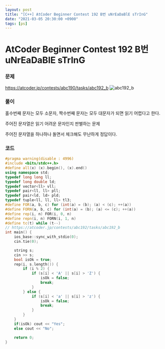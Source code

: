 ```yaml
---
layout: post
title: "[C++] AtCoder Beginner Contest 192 B번 uNrEaDaBlE sTrInG"
date: "2021-03-05 20:30:00 +0900"
tags: [ps]
---
```


# AtCoder Beginner Contest 192 B번 uNrEaDaBlE sTrInG
### 문제

https://atcoder.jp/contests/abc190/tasks/abc192_b
![abc192_b](https://i.imgur.com/dBS7FfT.png)
  
  
### 풀이

홀수번째 문자는 모두 소문자, 짝수번째 문자는 모두 대문자가 되면 읽기 어렵다고 한다.

주어진 문자열은 읽기 어려운 문자인지 판별하는 문제

주어진 문자열을 하나하나 돌면서 체크해도 무난하게 정답이다.

### 코드

```cpp
#pragma warning(disable : 4996)
#include <bits/stdc++.h>
#define all(x) (x).begin(), (x).end()
using namespace std;
typedef long long ll;
typedef long double ld;
typedef vector<ll> vll;
typedef pair<ll, ll> pll;
typedef pair<ld, ld> pld;
typedef tuple<ll, ll, ll> tl3;
#define FOR(a, b, c) for (int(a) = (b); (a) < (c); ++(a))
#define FORN(a, b, c) for (int(a) = (b); (a) <= (c); ++(a))
#define rep(i, n) FOR(i, 0, n)
#define repn(i, n) FORN(i, 1, n)
#define tc(t) while (t--)
// https://atcoder.jp/contests/abc192/tasks/abc192_b
int main() {
    ios_base::sync_with_stdio(0);
    cin.tie(0);

    string s;
    cin >> s;
    bool isOk = true;
    rep(i, s.length()) {
        if (i % 2) {
            if (s[i] < 'A' || s[i] > 'Z') {
                isOk = false;
                break;
            }
        } else {
            if (s[i] < 'a' || s[i] > 'z') {
                isOk = false;
                break;
            }
        }
    }
    if(isOk) cout << "Yes";
    else cout << "No";

    return 0;
}
```
